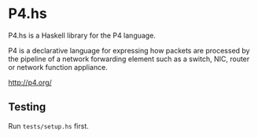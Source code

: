 # P4.hs

P4.hs is a Haskell library for the P4 language.

P4 is a declarative language for expressing how packets are processed by the pipeline of a network forwarding element such as a switch, NIC, router or network function appliance.

http://p4.org/

## Testing

Run `tests/setup.hs` first.
